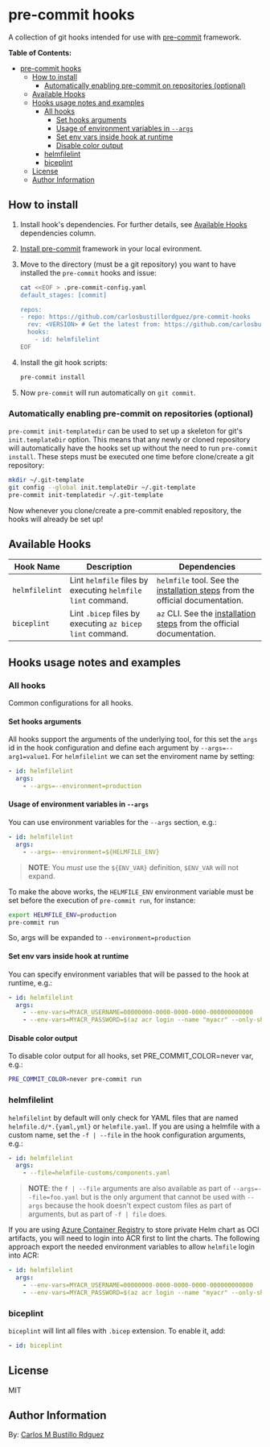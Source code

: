 # pre-commit hooks

A collection of git hooks intended for use with [pre-commit](https://pre-commit.com/) framework.

**Table of Contents:**

- [pre-commit hooks](#pre-commit-hooks)
  - [How to install](#how-to-install)
    - [Automatically enabling pre-commit on repositories (optional)](#automatically-enabling-pre-commit-on-repositories-optional)
  - [Available Hooks](#available-hooks)
  - [Hooks usage notes and examples](#hooks-usage-notes-and-examples)
    - [All hooks](#all-hooks)
      - [Set hooks arguments](#set-hooks-arguments)
      - [Usage of environment variables in `--args`](#usage-of-environment-variables-in---args)
      - [Set env vars inside hook at runtime](#set-env-vars-inside-hook-at-runtime)
      - [Disable color output](#disable-color-output)
    - [helmfilelint](#helmfilelint)
    - [biceplint](#biceplint)
  - [License](#license)
  - [Author Information](#author-information)

## How to install

1. Install hook's dependencies. For further details, see [Available Hooks](#available-hooks) dependencies column.
2. [Install pre-commit](https://pre-commit.com/#install) framework in your local evironment.
3. Move to the directory (must be a git repository) you want to have installed the `pre-commit` hooks and issue:

    ```bash
    cat <<EOF > .pre-commit-config.yaml
    default_stages: [commit]

    repos:
    - repo: https://github.com/carlosbustillordguez/pre-commit-hooks
      rev: <VERSION> # Get the latest from: https://github.com/carlosbustillordguez/pre-commit-hooks/releases
      hooks:
        - id: helmfilelint
    EOF
    ```

4. Install the git hook scripts:

    ```bash
    pre-commit install
    ```

5. Now `pre-commit` will run automatically on `git commit`.

### Automatically enabling pre-commit on repositories (optional)

`pre-commit init-templatedir` can be used to set up a skeleton for git's `init.templateDir` option. This means that any newly or cloned repository will automatically have the hooks set up without the need to run `pre-commit install`. These steps must be executed one time before clone/create a git repository:

```bash
mkdir ~/.git-template
git config --global init.templateDir ~/.git-template
pre-commit init-templatedir ~/.git-template
```

Now whenever you clone/create a pre-commit enabled repository, the hooks will already be set up!

## Available Hooks

| Hook Name | Description | Dependencies  |
|-----------|-------------|---------------|
| `helmfilelint` | Lint `helmfile` files by executing `helmfile lint` command. | `helmfile` tool. See the [installation steps](https://helmfile.readthedocs.io/en/latest/#installation) from the official documentation. |
| `biceplint` | Lint `.bicep` files by executing `az bicep lint` command. | `az` CLI. See the [installation steps](https://learn.microsoft.com/en-us/azure/azure-resource-manager/bicep/install#azure-cli) from the official documentation. |

## Hooks usage notes and examples

### All hooks

Common configurations for all hooks.

#### Set hooks arguments

All hooks support the arguments of the underlying tool, for this set the `args` id in the hook configuration and define each argument by `--args=--arg1=value1`. For `helmfilelint` we can set the enviroment name by setting:

```yaml
- id: helmfilelint
  args:
    - --args=--environment=production
```

#### Usage of environment variables in `--args`

You can use environment variables for the `--args` section, e.g.:

```yaml
- id: helmfilelint
  args:
    - --args=--environment=${HELMFILE_ENV}
```

> **NOTE**: You *must* use the `${ENV_VAR}` definition, `$ENV_VAR` will not expand.

To make the above works, the `HELMFILE_ENV` environment variable must be set before the execution of `pre-commit run`, for instance:

```bash
export HELMFILE_ENV=production
pre-commit run
```

So, args will be expanded to `--environment=production`

#### Set env vars inside hook at runtime

You can specify environment variables that will be passed to the hook at runtime, e.g.:

```yaml
- id: helmfilelint
  args:
    - --env-vars=MYACR_USERNAME=00000000-0000-0000-0000-000000000000
    - --env-vars=MYACR_PASSWORD=$(az acr login --name "myacr" --only-show-errors --expose-token --output tsv --query accessToken)
```

#### Disable color output

To disable color output for all hooks, set PRE_COMMIT_COLOR=never var, e.g.:

```bash
PRE_COMMIT_COLOR=never pre-commit run
```

### helmfilelint

`helmfilelint` by default will only check for YAML files that are named `helmfile.d/*.{yaml,yml}` or `helmfile.yaml`. If you are using a helmfile with a custom name, set the `-f | --file` in the hook configuration arguments, e.g.:

```yaml
- id: helmfilelint
  args:
    - --file=helmfile-customs/components.yaml
```

> **NOTE**: the `f | --file` arguments are also available as part of `--args=--file=foo.yaml` but is the only argument that cannot be used with `--args` because the hook doesn't expect custom files as part of arguments, but as part of `-f | file` does.

If you are using [Azure Container Registry](https://learn.microsoft.com/en-us/azure/container-registry/) to store private Helm chart as OCI artifacts, you will need to login into ACR first to lint the charts. The following approach export the needed environment variables to allow `helmfile` login into ACR:

```yaml
- id: helmfilelint
  args:
    - --env-vars=MYACR_USERNAME=00000000-0000-0000-0000-000000000000
    - --env-vars=MYACR_PASSWORD=$(az acr login --name "myacr" --only-show-errors --expose-token --output tsv --query accessToken)
```

### biceplint

`biceplint` will lint all files with `.bicep` extension. To enable it, add:

```yaml
- id: biceplint
```

## License

MIT

## Author Information

By: [Carlos M Bustillo Rdguez](https://linkedin.com/in/carlosbustillordguez/)
